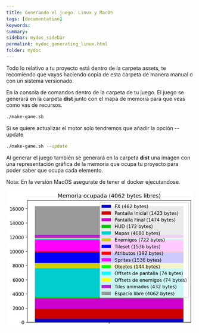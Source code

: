 ```yaml
---
title: Generando el juego. Linux y MacOS
tags: [documentation]
keywords:
summary: 
sidebar: mydoc_sidebar
permalink: mydoc_generating_linux.html
folder: mydoc
---
```


Todo lo relativo a tu proyecto está dentro de la carpeta assets, te recomiendo que vayas haciendo copia de esta carpeta de manera manual o con un sistema versionado.

En la consola de comandos dentro de la carpeta de tu juego. El juego se generará en la carpeta **dist** junto con el mapa de memoria para que veas como vas de recursos.

```bash
./make-game.sh
```

Si se quiere actualizar el motor solo tendremos que añadir la opción --update

```bash
./make-game.sh --update
```

Al generar el juego también se generará en la carpeta **dist** una imágen con una representación gráfica de la memoria que ocupa tu proyecto para poder saber que ocupa cada elemento.

Nota: En la versión MacOS asegurate de tener el docker ejecutandose.

![](images/memory.png)
